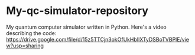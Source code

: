 # My-qc-simulator-repository
My quantum computer simulator written in Python.
Here's a video describing the code:
https://drive.google.com/file/d/15z5TTCjn3okOfUkHbIlXTyDSBoTVBPlE/view?usp=sharing
